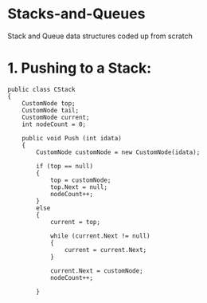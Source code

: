 # Stacks-and-Queues
Stack and Queue data structures coded up from scratch
# 1. Pushing to a Stack:
 

    public class CStack
    {
        CustomNode top;
        CustomNode tail;
        CustomNode current;
        int nodeCount = 0;

        public void Push (int idata)
        {
            CustomNode customNode = new CustomNode(idata);

            if (top == null)
            {
                top = customNode;
                top.Next = null;
                nodeCount++;
            }
            else
            {
                current = top;

                while (current.Next != null)
                {
                    current = current.Next;
                }

                current.Next = customNode;
                nodeCount++;
                
            }
